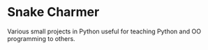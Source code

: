 Snake Charmer
=============

Various small projects in Python useful for teaching Python and OO programming to others. 
